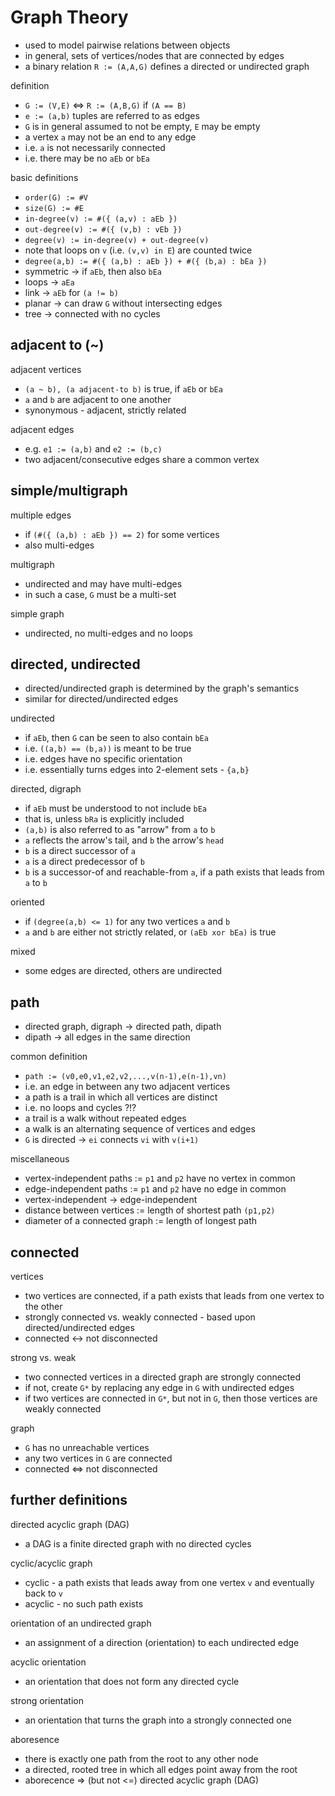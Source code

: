 
<!-- ======================================================================= -->
# Graph Theory

* used to model pairwise relations between objects
* in general, sets of vertices/nodes that are connected by edges
* a binary relation `R := (A,A,G)` defines a directed or undirected graph

definition

* `G := (V,E)` <=> `R := (A,B,G)` if `(A == B)`
* `e := (a,b)` tuples are referred to as edges
* `G` is in general assumed to not be empty, `E` may be empty
* a vertex `a` may not be an end to any edge
* i.e. `a` is not necessarily connected
* i.e. there may be no `aEb` or `bEa`

basic definitions

* `order(G) := #V`
* `size(G) := #E`
* `in-degree(v) := #({ (a,v) : aEb })`
* `out-degree(v) := #({ (v,b) : vEb })`
* `degree(v) := in-degree(v) + out-degree(v)`
* note that loops on `v` (i.e. `(v,v) in E`) are counted twice
* `degree(a,b) := #({ (a,b) : aEb }) + #({ (b,a) : bEa })`
* symmetric -> if `aEb`, then also `bEa`
* loops -> `aEa`
* link -> `aEb` for `(a != b)`
* planar -> can draw `G` without intersecting edges
* tree -> connected with no cycles

<!-- ======================================================================= -->
## adjacent to (~)

adjacent vertices

* `(a ~ b), (a adjacent-to b)` is true, if `aEb` or `bEa`
* `a` and `b` are adjacent to one another
* synonymous - adjacent, strictly related

adjacent edges

* e.g. `e1 := (a,b)` and `e2 := (b,c)`
* two adjacent/consecutive edges share a common vertex

<!-- ======================================================================= -->
## simple/multigraph

multiple edges

* if `(#({ (a,b) : aEb }) == 2)` for some vertices
* also multi-edges

multigraph

* undirected and may have multi-edges
* in such a case, `G` must be a multi-set

simple graph

* undirected, no multi-edges and no loops

<!-- ======================================================================= -->
## directed, undirected

* directed/undirected graph is determined by the graph's semantics
* similar for directed/undirected edges

undirected

* if `aEb`, then `G` can be seen to also contain `bEa`
* i.e. `((a,b) == (b,a))` is meant to be true
* i.e. edges have no specific orientation
* i.e. essentially turns edges into 2-element sets - `{a,b}`

directed, digraph

* if `aEb` must be understood to not include `bEa`
* that is, unless `bRa` is explicitly included
* `(a,b)` is also referred to as "arrow" from `a` to `b`
* `a` reflects the arrow's tail, and `b` the arrow's `head`
* `b` is a direct successor of `a`
* `a` is a direct predecessor of `b`
* `b` is a successor-of and reachable-from `a`,
  if a path exists that leads from `a` to `b`

oriented

* if `(degree(a,b) <= 1)` for any two vertices `a` and `b`
* `a` and `b` are either not strictly related, or `(aEb xor bEa)` is true

mixed

* some edges are directed, others are undirected

<!-- ======================================================================= -->
## path

* directed graph, digraph -> directed path, dipath
* dipath -> all edges in the same direction

common definition

* `path := (v0,e0,v1,e2,v2,...,v(n-1),e(n-1),vn)`
* i.e. an edge in between any two adjacent vertices
* a path is a trail in which all vertices are distinct
* i.e. no loops and cycles ?!?
* a trail is a walk without repeated edges
* a walk is an alternating sequence of vertices and edges
* `G` is directed -> `ei` connects `vi` with `v(i+1)`

miscellaneous

* vertex-independent paths := `p1` and `p2` have no vertex in common
* edge-independent paths := `p1` and `p2` have no edge in common
* vertex-independent -> edge-independent
* distance between vertices := length of shortest path `(p1,p2)`
* diameter of a connected graph := length of longest path

<!-- ======================================================================= -->
## connected

vertices

* two vertices are connected, if
  a path exists that leads from one vertex to the other
* strongly connected vs. weakly connected -
  based upon directed/undirected edges
* connected <-> not disconnected

strong vs. weak

* two connected vertices in a directed graph are strongly connected
* if not, create `G*` by replacing any edge in `G` with undirected edges
* if two vertices are connected in `G*`, but not in `G`, then
  those vertices are weakly connected

graph

* `G` has no unreachable vertices
* any two vertices in `G` are connected
* connected <=> not disconnected

<!-- ======================================================================= -->
## further definitions

directed acyclic graph (DAG)

* a DAG is a finite directed graph with no directed cycles

cyclic/acyclic graph

* cyclic - a path exists that
  leads away from one vertex `v` and eventually back to `v`
* acyclic - no such path exists

orientation of an undirected graph

* an assignment of a direction (orientation) to each undirected edge

acyclic orientation

* an orientation that does not form any directed cycle

strong orientation

* an orientation that turns the graph into a strongly connected one

aboresence

* there is exactly one path from the root to any other node
* a directed, rooted tree in which all edges point away from the root
* aborecence => (but not <=) directed acyclic graph (DAG)
